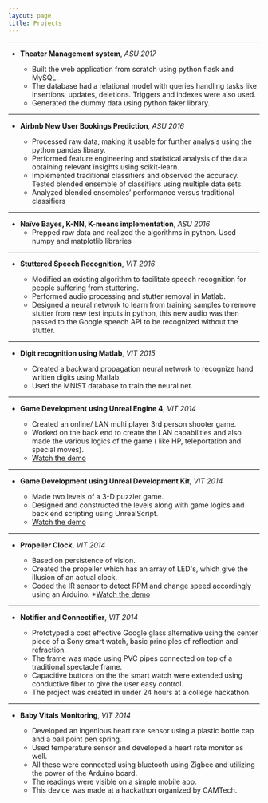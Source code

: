 ```yaml
---
layout: page
title: Projects
---
```


---
* **Theater Management system**, *ASU 2017*

   * Built the web application from scratch using python flask and MySQL. 
   * The database had a relational model with queries handling tasks like insertions, updates, deletions. Triggers and indexes were also used.
   * Generated the dummy data using python faker library.
   
---
* **Airbnb New User Bookings Prediction**, *ASU 2016*

   * Processed raw data, making it usable for further analysis using the python pandas library.
   * Performed feature engineering and statistical analysis of the data obtaining relevant insights using scikit-learn.
   * Implemented traditional classifiers and observed the accuracy. Tested blended ensemble of classifiers using multiple data sets.
   * Analyzed blended ensembles’ performance versus traditional classifiers

---
* **Naïve Bayes, K-NN, K-means implementation**, *ASU 2016*
   * Prepped raw data and realized the algorithms in python. Used numpy and matplotlib libraries

---
* **Stuttered Speech Recognition**, *VIT 2016*

   * Modified an existing algorithm to facilitate speech recognition for people suffering from stuttering.
   * Performed audio processing and stutter removal in Matlab.
   * Designed a neural network to learn from training samples to remove stutter from new test inputs in python, this new audio was then passed to the Google speech API to be recognized without the stutter.

---
* **Digit recognition using Matlab**, *VIT 2015*

   * Created a backward propagation neural network to recognize hand written digits using Matlab.
   * Used the MNIST database to train the neural net.

---
* **Game Development using Unreal Engine 4**, *VIT 2014*

   * Created an online/ LAN multi player 3rd person shooter game.
   * Worked on the back end to create the LAN capabilities and also made the various logics of the game ( like HP, teleportation and special moves).
   * [Watch the demo](https://www.youtube.com/watch?v=yN54R70IJyU)

---
* **Game Development using Unreal Development Kit**, *VIT 2014*

   * Made two levels of a 3-D puzzler game.
   * Designed and constructed the levels along with game logics and back end scripting using UnrealScript.
   * [Watch the demo](https://www.youtube.com/watch?v=fN8PgJOeTRU)

---
* **Propeller Clock**, *VIT 2014*

   * Based on persistence of vision. 
   * Created the propeller which has an array of LED's, which give the illusion of an actual clock.
   * Coded the IR sensor to detect RPM and change speed accordingly using an Arduino.
   *[Watch the demo](https://www.youtube.com/watch?v=rvjXhWs6Akk)

---
* **Notifier and Connectifier**, *VIT 2014*

   * Prototyped a cost effective Google glass alternative using the center piece of a Sony smart watch, basic principles of reflection and refraction. 
   * The frame was made using PVC pipes connected on top of a traditional spectacle frame.
   * Capacitive buttons on the the smart watch were extended using conductive fiber to give the user easy control.
   * The project was created in under 24 hours at a college hackathon.

---
* **Baby Vitals Monitoring**, *VIT 2014*

   * Developed an ingenious heart rate sensor using a plastic bottle cap and a ball point pen spring.
   * Used temperature sensor and developed a heart rate monitor as well. 
   * All these were connected using bluetooth using Zigbee and utilizing the power of the Arduino board. 
   * The readings were visible on a simple mobile app. 
   * This device was made at a hackathon organized by CAMTech. 